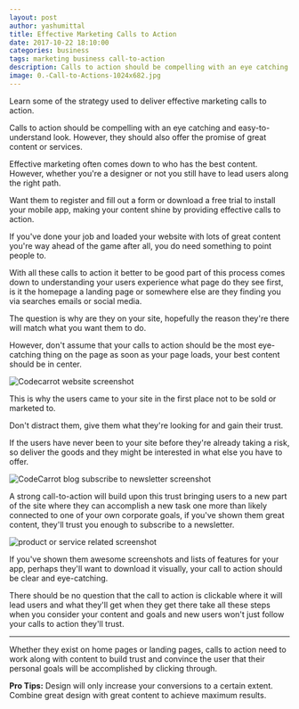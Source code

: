 ```yaml
---
layout: post
author: yashumittal
title: Effective Marketing Calls to Action
date: 2017-10-22 18:10:00
categories: business
tags: marketing business call-to-action
description: Calls to action should be compelling with an eye catching and easy-to-understand look. However, they should also offer the promise of great content or services.
image: 0.-Call-to-Actions-1024x682.jpg
---
```


Learn some of the strategy used to deliver effective marketing calls to action.

Calls to action should be compelling with an eye catching and easy-to-understand look. However, they should also offer the promise of great content or services.

Effective marketing often comes down to who has the best content. However, whether you're a designer or not you still have to lead users along the right path.

Want them to register and fill out a form or download a free trial to install your mobile app, making your content shine by providing effective calls to action.

If you've done your job and loaded your website with lots of great content you're way ahead of the game after all, you do need something to point people to.

With all these calls to action it better to be good part of this process comes down to understanding your users experience what page do they see first, is it the homepage a landing page or somewhere else are they finding you via searches emails or social media.

The question is why are they on your site, hopefully the reason they're there will match what you want them to do.

However, don't assume that your calls to action should be the most eye-catching thing on the page as soon as your page loads, your best content should be in center.

![Codecarrot website screenshot](//blog.codecarrot.net/images/1-kNSTfEeFd6bA.png)

This is why the users came to your site in the first place not to be sold or marketed to.

Don't distract them, give them what they're looking for and gain their trust.

If the users have never been to your site before they're already taking a risk, so deliver the goods and they might be interested in what else you have to offer.

![CodeCarrot blog subscribe to newsletter screenshot](//blog.codecarrot.net/images/1-ASSbF7jlkgQEHg.png)

A strong call-to-action will build upon this trust bringing users to a new part of the site where they can accomplish a new task one more than likely connected to one of your own corporate goals, if you've shown them great content, they'll trust you enough to subscribe to a newsletter.

![product or service related screenshot](//blog.codecarrot.net/images/download-google-app.png)

If you've shown them awesome screenshots and lists of features for your app, perhaps they'll want to download it visually, your call to action should be clear and eye-catching.

There should be no question that the call to action is clickable where it will lead users and what they'll get when they get there take all these steps when you consider your content and goals and new users won't just follow your calls to action they'll trust.

***

Whether they exist on home pages or landing pages, calls to action need to work along with content to build trust and convince the user that their personal goals will be accomplished by clicking through.

**Pro Tips:** Design will only increase your conversions to a certain extent. Combine great design with great content to achieve maximum results.